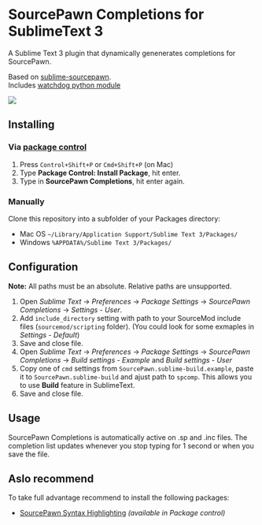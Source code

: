 # SourcePawn Completions for SublimeText 3

A Sublime Text 3 plugin that dynamically genenerates completions for SourcePawn.  

Based on [sublime-sourcepawn](https://github.com/austinwagner/sublime-sourcepawn).  
Includes [watchdog python module](https://https://github.com/gorakhargosh/watchdog)  
  
  
<p><img src="https://i.imgur.com/Xzum7I8.png"></p>

## Installing

### Via [package control](https://packagecontrol.io/installation)

1. Press `Control+Shift+P` or `Cmd+Shift+P` (on Mac)
2. Type **Package Control: Install Package**, hit enter.
3. Type in **SourcePawn Completions**, hit enter again.

### Manually

Clone this repository into a subfolder of your Packages directory:
* Mac OS `~/Library/Application Support/Sublime Text 3/Packages/`
* Windows `%APPDATA%/Sublime Text 3/Packages/`

## Configuration
**Note:** All paths must be an absolute. Relative paths are unsupported.

1. Open *Sublime Text* -> *Preferences* -> *Package Settings* -> *SourcePawn Completions* -> *Settings - User*.
2. Add `include_directory` setting with path to your SourceMod include files (`sourcemod/scripting` folder). (You could look for some exmaples in *Settings - Default*)
3. Save and close file.
4. Open *Sublime Text* -> *Preferences* -> *Package Settings* -> *SourcePawn Completions* -> *Build settings - Example* and *Build settings - User*
5. Copy one of `cmd` settings from `SourcePawn.sublime-build.example`, paste it to `SourcePawn.sublime-build` and ajust path to `spcomp`. This allows you to use **Build** feature in SublimeText.
6. Save and close file.

## Usage

SourcePawn Completions is automatically active on .sp and .inc files. The completion list updates whenever you stop typing for 1 second or when you save the file.

## Aslo recommend
To take full advantage recommend to install the following packages:
* [SourcePawn Syntax Highlighting](https://github.com/Dillonb/SublimeSourcePawn) _(available in Package control)_
